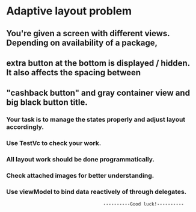 #  Adaptive layout problem

## You're given a screen with different views. Depending on availability of a package, 
## extra button at the bottom is displayed / hidden. It also affects the spacing between 
## "cashback button" and gray container view and big black button title.

### Your task is to manage the states properly and adjust layout accordingly.
### Use TestVc to check your work.
### All layout work should be done programmatically. 
### Check attached images for better understanding.
### Use viewModel to bind data reactively of through delegates.

                                        ----------Good luck!----------

